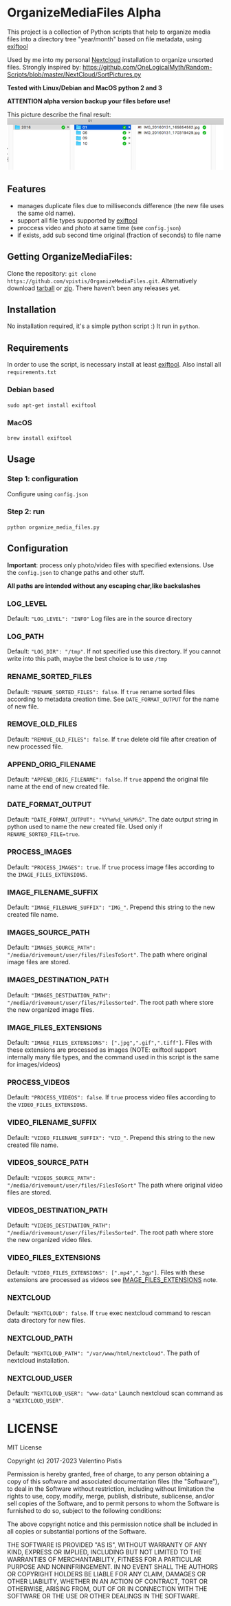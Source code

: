# OrganizeMediaFiles Alpha

This project is a collection of Python scripts that help to organize media
files into a directory tree "year/month" based on file metadata, using [exiftool](https://exiftool.org/)

Used by me into my personal [Nextcloud](https://www.nextcloud.com) installation to organize unsorted files.
Strongly inspired by: https://github.com/OneLogicalMyth/Random-Scripts/blob/master/NextCloud/SortPictures.py

**Tested with Linux/Debian and MacOS python 2 and 3**

**ATTENTION alpha version backup your files before use!**

This picture describe the final result:
![final result](final_result.png)

## Features

+ manages duplicate files due to milliseconds difference (the new file uses the same old name).
+ support all file types supported by [exiftool](https://exiftool.org/)
+ proccess video and photo at same time (see `config.json`)
+ if exists, add sub second time original (fraction of seconds) to file name

## Getting OrganizeMediaFiles:

Clone the repository: `git clone https://github.com/vpistis/OrganizeMediaFiles.git`.
Alternatively download [tarball](https://github.com/vpistis/OrganizeMediaFiles/tarball/master)
or [zip](https://github.com/vpistis/OrganizeMediaFiles/archive/master.zip). There haven't been any releases yet.

## Installation

No installation required, it's a simple python script :) It run in `python`.

## Requirements

In order to use the script, is necessary install at least [exiftool](https://exiftool.org/).
Also install all `requirements.txt`

### Debian based

`sudo apt-get install exiftool`

### MacOS

`brew install exiftool`

## Usage

### Step 1: configuration

Configure using `config.json`

### Step 2: run

`python organize_media_files.py`

## Configuration

**Important**: process only photo/video files with specified extensions.
Use the `config.json` to change paths and other stuff.

**All paths are intended without any escaping char,like backslashes**

### LOG_LEVEL

Default: `"LOG_LEVEL": "INFO"`
Log files are in the source directory
### LOG_PATH
Default: `"LOG_DIR": "/tmp"`.
If not specified use this directory. If you cannot write into this path, maybe the best choice is to use `/tmp`
### RENAME_SORTED_FILES

Default: `"RENAME_SORTED_FILES": false`.
If `true` rename sorted files according to metadata creation time.
See `DATE_FORMAT_OUTPUT` for the name of new file.

### REMOVE_OLD_FILES

Default: `"REMOVE_OLD_FILES": false`.
If `true` delete old file after creation of new processed file.

### APPEND_ORIG_FILENAME

Default: `"APPEND_ORIG_FILENAME": false`.
If `true` append the original file name at the end of new created file.

### DATE_FORMAT_OUTPUT

Default: `"DATE_FORMAT_OUTPUT": "%Y%m%d_%H%M%S"`.
The date output string in python used to name the new created file.
Used only if `RENAME_SORTED_FILE=true`.

### PROCESS_IMAGES

Default: `"PROCESS_IMAGES": true`.
If `true` process image files according to the `IMAGE_FILES_EXTENSIONS`.

### IMAGE_FILENAME_SUFFIX

Default: `"IMAGE_FILENAME_SUFFIX": "IMG_"`.
Prepend this string to the new created file name.

### IMAGES_SOURCE_PATH

Default: `"IMAGES_SOURCE_PATH": "/media/drivemount/user/files/FilesToSort"`.
The path where original image files are stored.

### IMAGES_DESTINATION_PATH

Default: `"IMAGES_DESTINATION_PATH": "/media/drivemount/user/files/FilesSorted"`.
The root path where store the new organized image files.

### IMAGE_FILES_EXTENSIONS

Default: `"IMAGE_FILES_EXTENSIONS": [".jpg",".gif",".tiff"]`.
Files with these extensions are processed as images (NOTE: exiftool support internally many file types, and the command
used in this script is the same for images/videos)

### PROCESS_VIDEOS

Default: `"PROCESS_VIDEOS": false`.
If `true` process video files according to the `VIDEO_FILES_EXTENSIONS`.

### VIDEO_FILENAME_SUFFIX

Default: `"VIDEO_FILENAME_SUFFIX": "VID_"`.
Prepend this string to the new created file name.

### VIDEOS_SOURCE_PATH

Default: `"VIDEOS_SOURCE_PATH": "/media/drivemount/user/files/FilesToSort"`
The path where original video files are stored.

### VIDEOS_DESTINATION_PATH

Default: `"VIDEOS_DESTINATION_PATH": "/media/drivemount/user/files/FilesSorted"`.
The root path where store the new organized video files.

### VIDEO_FILES_EXTENSIONS

Default: `"VIDEO_FILES_EXTENSIONS": [".mp4",".3gp"]`.
Files with these extensions are processed as videos see [IMAGE_FILES_EXTENSIONS](#image_files_extensions) note.

### NEXTCLOUD

Default: `"NEXTCLOUD": false`.
If `true` exec nextcloud command to rescan data directory for new files.

### NEXTCLOUD_PATH

Default: `"NEXTCLOUD_PATH": "/var/www/html/nextcloud"`.
The path of nextcloud installation.

### NEXTCLOUD_USER

Default: `"NEXTCLOUD_USER": "www-data"`
Launch nextcloud scan command as a `"NEXTCLOUD_USER"`.

# LICENSE

MIT License

Copyright (c) 2017-2023 Valentino Pistis

Permission is hereby granted, free of charge, to any person obtaining a copy
of this software and associated documentation files (the "Software"), to deal
in the Software without restriction, including without limitation the rights
to use, copy, modify, merge, publish, distribute, sublicense, and/or sell
copies of the Software, and to permit persons to whom the Software is
furnished to do so, subject to the following conditions:

The above copyright notice and this permission notice shall be included in all
copies or substantial portions of the Software.

THE SOFTWARE IS PROVIDED "AS IS", WITHOUT WARRANTY OF ANY KIND, EXPRESS OR
IMPLIED, INCLUDING BUT NOT LIMITED TO THE WARRANTIES OF MERCHANTABILITY,
FITNESS FOR A PARTICULAR PURPOSE AND NONINFRINGEMENT. IN NO EVENT SHALL THE
AUTHORS OR COPYRIGHT HOLDERS BE LIABLE FOR ANY CLAIM, DAMAGES OR OTHER
LIABILITY, WHETHER IN AN ACTION OF CONTRACT, TORT OR OTHERWISE, ARISING FROM,
OUT OF OR IN CONNECTION WITH THE SOFTWARE OR THE USE OR OTHER DEALINGS IN THE
SOFTWARE.
